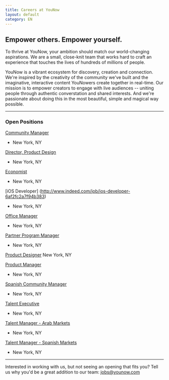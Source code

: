 ```yaml
---
title: Careers at YouNow
layout: default
category: EN
---
```

## Empower others. Empower yourself.

To thrive at YouNow, your ambition should match our world-changing aspirations. We are a small, close-knit team that works hard to craft an experience that touches the lives of hundreds of millions of people.

YouNow is a vibrant ecosystem for discovery, creation and connection. We're inspired by the creativity of the community we've built and the imaginative, interactive content YouNowers create together in real-time. Our mission is to empower creators to engage with live audiences -- uniting people through authentic converstation and shared interests. And we're passionate about doing this in the most beautiful, simple and magical way possible.

---

### Open Positions
<div id="jobsColumns" note="do not edit this line">
<div id="column1" note="do not edit this line">

[Community Manager](http://www.indeed.com/job/community-manager-ec423aa225d31f93)
- New York, NY

[Director, Product Design](http://www.indeed.com/job/director-product-design-7d1284466b02a612)
 - New York, NY

[Economist](http://www.indeed.com/job/economist-cff6159426a74d82)
 - New York, NY

[iOS Developer] (http://www.indeed.com/job/ios-developer-6af2fc2a7f94b383)
 - New York, NY

[Office Manager](http://www.indeed.com/job/office-manager-7bad5cd53afbc1ed)
 - New York, NY

[Partner Program Manager](http://www.indeed.com/job/partner-program-manager-9dca7a0aa2cc087e)
 - New York, NY

</div note="do not edit this line">
<div id="column2" note="do not edit this line">

[Product Designer](http://www.indeed.com/job/product-designer-32cc54da1dfb228a)
New York, NY

[Product Manager](http://www.indeed.com/job/product-manager-4869b6bc4fb4de47)
 - New York, NY

[Spanish Community Manager](http://www.indeed.com/job/spanish-community-manager-232226af95da87ec)
 - New York, NY

[Talent Executive](http://www.indeed.com/job/talent-executive-1557ed08943a837e)
 - New York, NY

[Talent Manager - Arab Markets](http://www.indeed.com/job/talent-manager-arab-markets-46af7f95d65d25dc)
 - New York, NY

[Talent Manager - Spanish Markets](http://www.indeed.com/job/talent-manager-spanish-markets-1df170ee252ef477)
 - New York, NY

</div note="do not edit this line">
</div note="do not edit this line">
    
---

Interested in working with us, but not seeing an opening that fits you? Tell us why you'd be a great addition to our team: [jobs@younow.com](jobs@younow.com)

